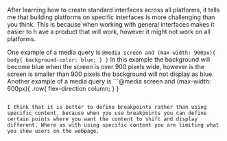 After learning how to create standard interfaces across all platforms, it tells
 me that building platforms on specific interfaces is more challenging than you
think. This is because when working with general interfaces makes it easier to h
ave a product that will work, however it might not work on all platforms.

One example of a media query is ```@media screen and (max-width: 900px){
  body{
    background-color: blue;
  }
  }``` In this example the background will become blue when the screen is over 900 pixels wide, however is the screen is smaller than 900 pixels the background will not display as blue. Another example of a media query is ```@media screen and (max-width: 600px){
    .row{
      flex-direction column;
    }
  }
``` In this example it takes columns and stacks them on top of one another when the screen is 600 pixels or less wide.

I think that it is better to define breakpoints rather than using specific content, because when you use breakpoints you can define certain points where you want the content to shift and display different. Where as with using specific content you are limiting what you show users on the webpage.
